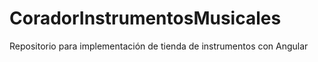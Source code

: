 # CoradorInstrumentosMusicales
Repositorio para implementación de tienda de instrumentos con Angular
